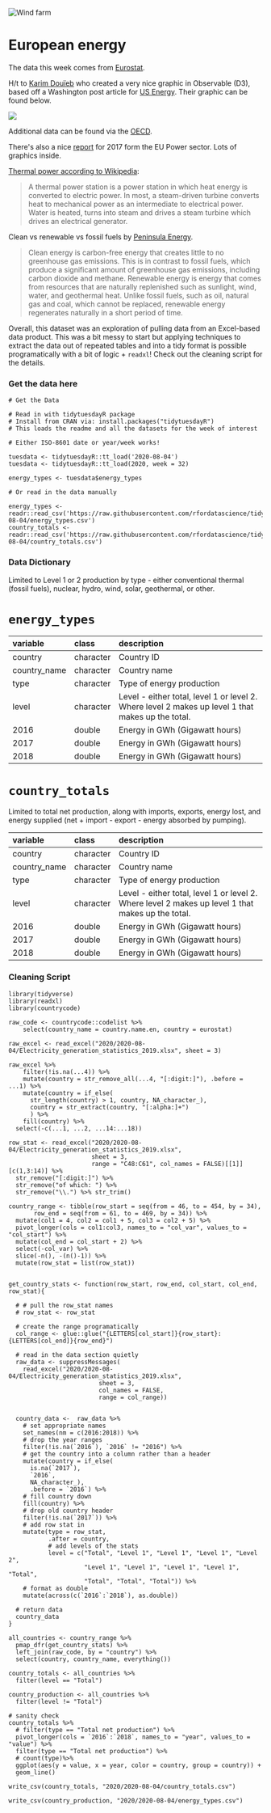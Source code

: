 ![Wind farm](https://images.unsplash.com/photo-1532601224476-15c79f2f7a51?ixlib=rb-1.2.1&ixid=eyJhcHBfaWQiOjEyMDd9&auto=format&fit=crop&w=1350&q=80)

# European energy

The data this week comes from [Eurostat](https://ec.europa.eu/eurostat/statistics-explained/index.php/Electricity_generation_statistics_%E2%80%93_first_results).

H/t to [Karim Douïeb](https://twitter.com/karim_douieb/status/1289530351841234946) who created a very nice graphic in Observable (D3), based off a Washington post article for [US Energy](https://www.washingtonpost.com/climate-environment/2020/07/30/biden-calls-100-percent-clean-electricity-by-2035-heres-how-far-we-have-go/?arc404=true&utm_medium=social&utm_source=twitter&utm_campaign=wp_graphics). Their graphic can be found below.

![](https://pbs.twimg.com/media/EeVShknX0AAXbsA?format=png&name=4096x4096)

Additional data can be found via the [OECD](https://data.oecd.org/energy/primary-energy-supply.htm#indicator-chart).

There's also a nice [report](https://ember-climate.org/wp-content/uploads/2018/01/EU-power-sector-report-2017.pdf) for 2017 form the EU Power sector. Lots of graphics inside.

[Thermal power according to Wikipedia](https://en.wikipedia.org/wiki/Thermal_power_station):

> A thermal power station is a power station in which heat energy is converted to electric power. In most, a steam-driven turbine converts heat to mechanical power as an intermediate to electrical power. Water is heated, turns into steam and drives a steam turbine which drives an electrical generator.

Clean vs renewable vs fossil fuels by [Peninsula Energy](https://www.peninsulacleanenergy.com/faq-items/what-is-the-difference-between-clean-and-renewable-energy/).

> Clean energy is carbon-free energy that creates little to no greenhouse gas emissions. This is in contrast to fossil fuels, which produce a significant amount of greenhouse gas emissions, including carbon dioxide and methane. Renewable energy is energy that comes from resources that are naturally replenished such as sunlight, wind, water, and geothermal heat. Unlike fossil fuels, such as oil, natural gas and coal, which cannot be replaced, renewable energy regenerates naturally in a short period of time.

Overall, this dataset was an exploration of pulling data from an Excel-based data product. This was a bit messy to start but applying techniques to extract the data out of repeated tables and into a tidy format is possible programatically with a bit of logic + `readxl`! Check out the cleaning script for the details.

### Get the data here

```{r}
# Get the Data

# Read in with tidytuesdayR package 
# Install from CRAN via: install.packages("tidytuesdayR")
# This loads the readme and all the datasets for the week of interest

# Either ISO-8601 date or year/week works!

tuesdata <- tidytuesdayR::tt_load('2020-08-04')
tuesdata <- tidytuesdayR::tt_load(2020, week = 32)

energy_types <- tuesdata$energy_types

# Or read in the data manually

energy_types <- readr::read_csv('https://raw.githubusercontent.com/rfordatascience/tidytuesday/main/data/2020/2020-08-04/energy_types.csv')
country_totals <- readr::read_csv('https://raw.githubusercontent.com/rfordatascience/tidytuesday/main/data/2020/2020-08-04/country_totals.csv')

```
### Data Dictionary

Limited to Level 1 or 2 production by type - either conventional thermal (fossil fuels), nuclear, hydro, wind, solar, geothermal, or other. 

# `energy_types`
|variable     |class     |description |
|:------------|:---------|:-----------|
|country      |character |Country ID |
|country_name |character | Country name |
|type         |character | Type of energy production |
|level        |character | Level - either total, level 1 or level 2. Where level 2 makes up level 1 that makes up the total. |
|2016         |double    | Energy in GWh (Gigawatt hours) |
|2017         |double    | Energy in GWh (Gigawatt hours) |
|2018         |double    | Energy in GWh (Gigawatt hours) |

# `country_totals`

Limited to total net production, along with imports, exports, energy lost, and energy supplied (net + import - export - energy absorbed by pumping).

|variable     |class     |description |
|:------------|:---------|:-----------|
|country      |character |Country ID |
|country_name |character | Country name |
|type         |character | Type of energy production |
|level        |character | Level - either total, level 1 or level 2. Where level 2 makes up level 1 that makes up the total. |
|2016         |double    | Energy in GWh (Gigawatt hours) |
|2017         |double    | Energy in GWh (Gigawatt hours) |
|2018         |double    | Energy in GWh (Gigawatt hours) |

### Cleaning Script

```{r}
library(tidyverse)
library(readxl)
library(countrycode)

raw_code <- countrycode::codelist %>% 
    select(country_name = country.name.en, country = eurostat)

raw_excel <- read_excel("2020/2020-08-04/Electricity_generation_statistics_2019.xlsx", sheet = 3)
  
raw_excel %>% 
    filter(!is.na(...4)) %>% 
    mutate(country = str_remove_all(...4, "[:digit:]"), .before = ...1) %>% 
    mutate(country = if_else(
      str_length(country) > 1, country, NA_character_), 
      country = str_extract(country, "[:alpha:]+")
      ) %>% 
    fill(country) %>% 
  select(-c(...1, ...2, ...14:...18))

row_stat <- read_excel("2020/2020-08-04/Electricity_generation_statistics_2019.xlsx", 
                       sheet = 3,
                       range = "C48:C61", col_names = FALSE)[[1]][c(1,3:14)] %>% 
  str_remove("[:digit:]") %>% 
  str_remove("of which: ") %>% 
  str_remove("\\.") %>% str_trim()

country_range <- tibble(row_start = seq(from = 46, to = 454, by = 34), 
       row_end = seq(from = 61, to = 469, by = 34)) %>% 
  mutate(col1 = 4, col2 = col1 + 5, col3 = col2 + 5) %>% 
  pivot_longer(cols = col1:col3, names_to = "col_var", values_to = "col_start") %>% 
  mutate(col_end = col_start + 2) %>% 
  select(-col_var) %>% 
  slice(-n(), -(n()-1)) %>% 
  mutate(row_stat = list(row_stat))


get_country_stats <- function(row_start, row_end, col_start, col_end, row_stat){
  
  # # pull the row_stat names
  # row_stat <- row_stat

  # create the range programatically
  col_range <- glue::glue("{LETTERS[col_start]}{row_start}:{LETTERS[col_end]}{row_end}")
  
  # read in the data section quietly
  raw_data <- suppressMessages(
    read_excel("2020/2020-08-04/Electricity_generation_statistics_2019.xlsx", 
                         sheet = 3,
                         col_names = FALSE,
                         range = col_range))
  
  
  country_data <-  raw_data %>% 
    # set appropriate names
    set_names(nm = c(2016:2018)) %>% 
    # drop the year ranges
    filter(!is.na(`2016`), `2016` != "2016") %>% 
    # get the country into a column rather than a header
    mutate(country = if_else(
      is.na(`2017`), 
      `2016`, 
      NA_character_), 
      .before = `2016`) %>% 
    # fill country down
    fill(country) %>% 
    # drop old country header
    filter(!is.na(`2017`)) %>% 
    # add row stat in
    mutate(type = row_stat, 
           .after = country, 
           # add levels of the stats
           level = c("Total", "Level 1", "Level 1", "Level 1", "Level 2", 
                     "Level 1", "Level 1", "Level 1", "Level 1", "Total", 
                     "Total", "Total", "Total")) %>% 
    # format as double
    mutate(across(c(`2016`:`2018`), as.double))
  
  # return data
  country_data
}

all_countries <- country_range %>% 
  pmap_dfr(get_country_stats) %>% 
  left_join(raw_code, by = "country") %>% 
  select(country, country_name, everything())

country_totals <- all_countries %>% 
  filter(level == "Total")

country_production <- all_countries %>% 
  filter(level != "Total")

# sanity check
country_totals %>% 
  # filter(type == "Total net production") %>% 
  pivot_longer(cols = `2016`:`2018`, names_to = "year", values_to = "value") %>% 
  filter(type == "Total net production") %>%
  # count(type)%>% 
  ggplot(aes(y = value, x = year, color = country, group = country)) +
  geom_line()

write_csv(country_totals, "2020/2020-08-04/country_totals.csv")

write_csv(country_production, "2020/2020-08-04/energy_types.csv")

```
